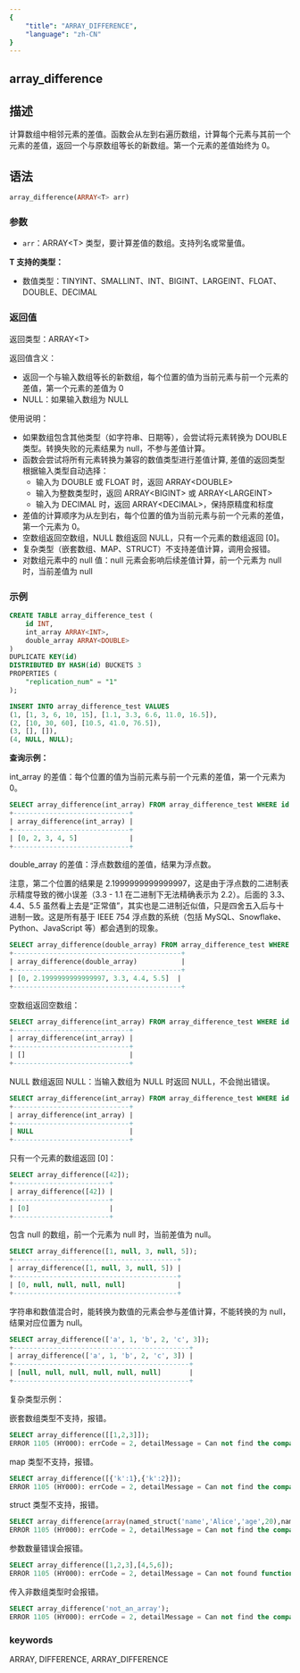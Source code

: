 ```yaml
---
{
    "title": "ARRAY_DIFFERENCE",
    "language": "zh-CN"
}
---
```


## array_difference

<version since="2.0.0">

</version>

## 描述

计算数组中相邻元素的差值。函数会从左到右遍历数组，计算每个元素与其前一个元素的差值，返回一个与原数组等长的新数组。第一个元素的差值始终为 0。

## 语法

```sql
array_difference(ARRAY<T> arr)
```

### 参数

- `arr`：ARRAY\<T> 类型，要计算差值的数组。支持列名或常量值。

**T 支持的类型：**
- 数值类型：TINYINT、SMALLINT、INT、BIGINT、LARGEINT、FLOAT、DOUBLE、DECIMAL


### 返回值

返回类型：ARRAY\<T>

返回值含义：
- 返回一个与输入数组等长的新数组，每个位置的值为当前元素与前一个元素的差值，第一个元素的差值为 0
- NULL：如果输入数组为 NULL

使用说明：
- 如果数组包含其他类型（如字符串、日期等），会尝试将元素转换为 DOUBLE 类型。转换失败的元素结果为 null，不参与差值计算。
- 函数会尝试将所有元素转换为兼容的数值类型进行差值计算, 差值的返回类型根据输入类型自动选择：
  - 输入为 DOUBLE 或 FLOAT 时，返回 ARRAY\<DOUBLE>
  - 输入为整数类型时，返回 ARRAY\<BIGINT> 或 ARRAY\<LARGEINT>
  - 输入为 DECIMAL 时，返回 ARRAY\<DECIMAL>，保持原精度和标度
- 差值的计算顺序为从左到右，每个位置的值为当前元素与前一个元素的差值，第一个元素为 0。
- 空数组返回空数组，NULL 数组返回 NULL，只有一个元素的数组返回 [0]。
- 复杂类型（嵌套数组、MAP、STRUCT）不支持差值计算，调用会报错。
- 对数组元素中的 null 值：null 元素会影响后续差值计算，前一个元素为 null 时，当前差值为 null

### 示例

```sql
CREATE TABLE array_difference_test (
    id INT,
    int_array ARRAY<INT>,
    double_array ARRAY<DOUBLE>
)
DUPLICATE KEY(id)
DISTRIBUTED BY HASH(id) BUCKETS 3
PROPERTIES (
    "replication_num" = "1"
);

INSERT INTO array_difference_test VALUES
(1, [1, 3, 6, 10, 15], [1.1, 3.3, 6.6, 11.0, 16.5]),
(2, [10, 30, 60], [10.5, 41.0, 76.5]),
(3, [], []),
(4, NULL, NULL);
```

**查询示例：**

int_array 的差值：每个位置的值为当前元素与前一个元素的差值，第一个元素为 0。
```sql
SELECT array_difference(int_array) FROM array_difference_test WHERE id = 1;
+-----------------------------+
| array_difference(int_array) |
+-----------------------------+
| [0, 2, 3, 4, 5]             |
+-----------------------------+
```

double_array 的差值：浮点数数组的差值，结果为浮点数。

注意，第二个位置的结果是 2.1999999999999997，这是由于浮点数的二进制表示精度导致的微小误差（3.3 - 1.1 在二进制下无法精确表示为 2.2）。后面的 3.3、4.4、5.5 虽然看上去是“正常值”，其实也是二进制近似值，只是四舍五入后与十进制一致。这是所有基于 IEEE 754 浮点数的系统（包括 MySQL、Snowflake、Python、JavaScript 等）都会遇到的现象。
```sql
SELECT array_difference(double_array) FROM array_difference_test WHERE id = 1;
+------------------------------------------+
| array_difference(double_array)           |
+------------------------------------------+
| [0, 2.1999999999999997, 3.3, 4.4, 5.5]  |
+------------------------------------------+
```

空数组返回空数组：
```sql
SELECT array_difference(int_array) FROM array_difference_test WHERE id = 3;
+-----------------------------+
| array_difference(int_array) |
+-----------------------------+
| []                          |
+-----------------------------+
```

NULL 数组返回 NULL：当输入数组为 NULL 时返回 NULL，不会抛出错误。
```sql
SELECT array_difference(int_array) FROM array_difference_test WHERE id = 4;
+-----------------------------+
| array_difference(int_array) |
+-----------------------------+
| NULL                        |
+-----------------------------+
```

只有一个元素的数组返回 [0]：
```sql
SELECT array_difference([42]);
+------------------------+
| array_difference([42]) |
+------------------------+
| [0]                    |
+------------------------+
```

包含 null 的数组，前一个元素为 null 时，当前差值为 null。
```sql
SELECT array_difference([1, null, 3, null, 5]);
+-----------------------------------------+
| array_difference([1, null, 3, null, 5]) |
+-----------------------------------------+
| [0, null, null, null, null]             |
+-----------------------------------------+
```

字符串和数值混合时，能转换为数值的元素会参与差值计算，不能转换的为 null，结果对应位置为 null。
```sql
SELECT array_difference(['a', 1, 'b', 2, 'c', 3]);
+--------------------------------------------+
| array_difference(['a', 1, 'b', 2, 'c', 3]) |
+--------------------------------------------+
| [null, null, null, null, null, null]       |
+--------------------------------------------+
```

复杂类型示例：

嵌套数组类型不支持，报错。
```sql
SELECT array_difference([[1,2,3]]);
ERROR 1105 (HY000): errCode = 2, detailMessage = Can not find the compatibility function signature: array_difference(ARRAY<ARRAY<TINYINT>>)
```

map 类型不支持，报错。
```sql
SELECT array_difference([{'k':1},{'k':2}]);
ERROR 1105 (HY000): errCode = 2, detailMessage = Can not find the compatibility function signature: array_difference(ARRAY<MAP<VARCHAR(1),TINYINT>>)
```

struct 类型不支持，报错。
```sql
SELECT array_difference(array(named_struct('name','Alice','age',20),named_struct('name','Bob','age',30)));
ERROR 1105 (HY000): errCode = 2, detailMessage = Can not find the compatibility function signature: array_difference(ARRAY<STRUCT<name:TEXT,age:TINYINT>>)
```

参数数量错误会报错。
```sql
SELECT array_difference([1,2,3],[4,5,6]);
ERROR 1105 (HY000): errCode = 2, detailMessage = Can not found function 'array_difference' which has 2 arity. Candidate functions are: [array_difference(Expression)]
```

传入非数组类型时会报错。
```sql
SELECT array_difference('not_an_array');
ERROR 1105 (HY000): errCode = 2, detailMessage = Can not find the compatibility function signature: array_difference(VARCHAR(12))
```

### keywords

ARRAY, DIFFERENCE, ARRAY_DIFFERENCE 